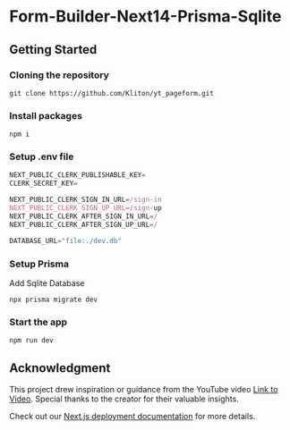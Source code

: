 # Form-Builder-Next14-Prisma-Sqlite

## Getting Started

### Cloning the repository

```shell
git clone https://github.com/Kliton/yt_pageform.git
```

### Install packages

```shell
npm i
```

### Setup .env file

```js
NEXT_PUBLIC_CLERK_PUBLISHABLE_KEY=
CLERK_SECRET_KEY=

NEXT_PUBLIC_CLERK_SIGN_IN_URL=/sign-in
NEXT_PUBLIC_CLERK_SIGN_UP_URL=/sign-up
NEXT_PUBLIC_CLERK_AFTER_SIGN_IN_URL=/
NEXT_PUBLIC_CLERK_AFTER_SIGN_UP_URL=/

DATABASE_URL="file:./dev.db"
```

### Setup Prisma

Add Sqlite Database

```shell
npx prisma migrate dev

```

### Start the app

```shell
npm run dev
```

## Acknowledgment

This project drew inspiration or guidance from the YouTube video [Link to Video](https://www.youtube.com/watch?v=QGXUUXy0AMw). Special thanks to the creator for their valuable insights.

Check out our [Next.js deployment documentation](https://nextjs.org/docs/deployment) for more details.